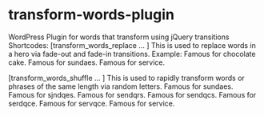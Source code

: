 # transform-words-plugin
WordPress Plugin for words that transform using jQuery transitions
Shortcodes:
[transform_words_replace ... ]
This is used to replace words in a hero via fade-out and fade-in transitions.
Example:
  Famous for chocolate cake.
  Famous for sundaes.
  Famous for service.


[transform_words_shuffle ... ]
This is used to rapidly transform words or phrases of the same length via random letters.
  Famous for sundaes.
  Famous for sjndqes.
  Famous for sendqrs.
  Famous for sendqcs.
  Famous for serdqce.
  Famous for servqce.
  Famous for service.
